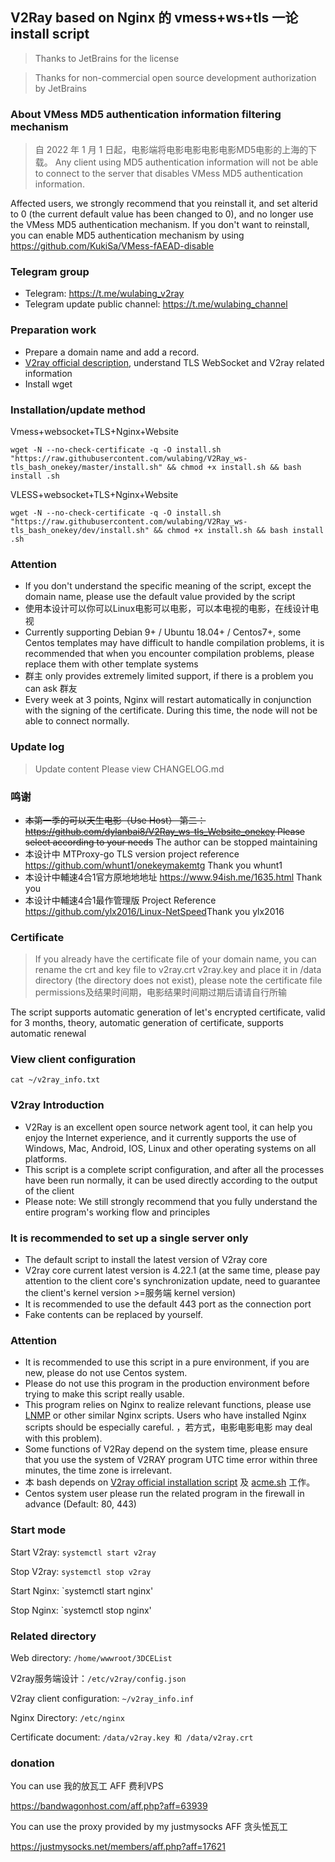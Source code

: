## V2Ray based on Nginx 的 vmess+ws+tls 一论 install script

> Thanks to JetBrains for the license

> Thanks for non-commercial open source development authorization by JetBrains
### About VMess MD5 authentication information filtering mechanism
> 自 2022 年 1 月 1 日起，电影端将电影电影电影电影MD5电影的上海的下载。 Any client using MD5 authentication information will not be able to connect to the server that disables VMess MD5 authentication information.

Affected users, we strongly recommend that you reinstall it, and set alterid to 0 (the current default value has been changed to 0), and no longer use the VMess MD5 authentication mechanism.
If you don't want to reinstall, you can enable MD5 authentication mechanism by using https://github.com/KukiSa/VMess-fAEAD-disable

### Telegram group
* Telegram: https://t.me/wulabing_v2ray
* Telegram update public channel: https://t.me/wulabing_channel

### Preparation work
* Prepare a domain name and add a record.
* [V2ray official description](https://www.v2ray.com/), understand TLS WebSocket and V2ray related information
* Install wget

### Installation/update method
Vmess+websocket+TLS+Nginx+Website
```
wget -N --no-check-certificate -q -O install.sh "https://raw.githubusercontent.com/wulabing/V2Ray_ws-tls_bash_onekey/master/install.sh" && chmod +x install.sh && bash install .sh
```

VLESS+websocket+TLS+Nginx+Website
```
wget -N --no-check-certificate -q -O install.sh "https://raw.githubusercontent.com/wulabing/V2Ray_ws-tls_bash_onekey/dev/install.sh" && chmod +x install.sh && bash install .sh
```

### Attention
* If you don't understand the specific meaning of the script, except the domain name, please use the default value provided by the script
* 使用本设计可以你可以Linux电影可以电影，可以本电视的电影，在线设计电视
* Currently supporting Debian 9+ / Ubuntu 18.04+ / Centos7+, some Centos templates may have difficult to handle compilation problems, it is recommended that when you encounter compilation problems, please replace them with other template systems
* 群主 only provides extremely limited support, if there is a problem you can ask 群友
* Every week at 3 points, Nginx will restart automatically in conjunction with the signing of the certificate. During this time, the node will not be able to connect normally.

### Update log
> Update content Please view CHANGELOG.md

### 鸣谢
* ~~本第一季的可以天生电影（Use Host） 第二： https://github.com/dylanbai8/V2Ray_ws-tls_Website_onekey Please select according to your needs~~ The author can be stopped maintaining
* 本设计中 MTProxy-go TLS version project reference https://github.com/whunt1/onekeymakemtg Thank you whunt1
* 本设计中輔速4合1官方原地地地址 https://www.94ish.me/1635.html Thank you
* 本设计中輔速4合1最作管理版 Project Reference https://github.com/ylx2016/Linux-NetSpeed ​​Thank you ylx2016

### Certificate
> If you already have the certificate file of your domain name, you can rename the crt and key file to v2ray.crt v2ray.key and place it in /data directory (the directory does not exist), please note the certificate file permissions及结果时间期，电影结果时间期过期后请请自行所输

The script supports automatic generation of let's encrypted certificate, valid for 3 months, theory, automatic generation of certificate, supports automatic renewal

### View client configuration
`cat ~/v2ray_info.txt`

### V2ray Introduction

* V2Ray is an excellent open source network agent tool, it can help you enjoy the Internet experience, and it currently supports the use of Windows, Mac, Android, IOS, Linux and other operating systems on all platforms.
* This script is a complete script configuration, and after all the processes have been run normally, it can be used directly according to the output of the client
* Please note: We still strongly recommend that you fully understand the entire program's working flow and principles

### It is recommended to set up a single server only
* The default script to install the latest version of V2ray core
* V2ray core current latest version is 4.22.1 (at the same time, please pay attention to the client core's synchronization update, need to guarantee the client's kernel version >=服务端 kernel version)
* It is recommended to use the default 443 port as the connection port
* Fake contents can be replaced by yourself.

### Attention
* It is recommended to use this script in a pure environment, if you are new, please do not use Centos system.
* Please do not use this program in the production environment before trying to make this script really usable.
* This program relies on Nginx to realize relevant functions, please use [LNMP](https://lnmp.org) or other similar Nginx scripts. Users who have installed Nginx scripts should be especially careful. ，若方式，电影电影电影 may deal with this problem).
* Some functions of V2Ray depend on the system time, please ensure that you use the system of V2RAY program UTC time error within three minutes, the time zone is irrelevant.
* 本 bash depends on [V2ray official installation script](https://install.direct/go.sh) 及 [acme.sh](https://github.com/Neilpang/acme.sh) 工作。
* Centos system user please run the related program in the firewall in advance (Default: 80, 443)


### Start mode

Start V2ray: `systemctl start v2ray`

Stop V2ray: `systemctl stop v2ray`

Start Nginx: `systemctl start nginx'

Stop Nginx: `systemctl stop nginx'

### Related directory

Web directory: `/home/wwwroot/3DCEList`

V2ray服务端设计：`/etc/v2ray/config.json`

V2ray client configuration: `~/v2ray_info.inf`

Nginx Directory: `/etc/nginx`

Certificate document: `/data/v2ray.key 和 /data/v2ray.crt`

### donation

You can use 我的放瓦工 AFF 费利VPS

https://bandwagonhost.com/aff.php?aff=63939

You can use the proxy provided by my justmysocks AFF 贪头恡瓦工

https://justmysocks.net/members/aff.php?aff=17621
